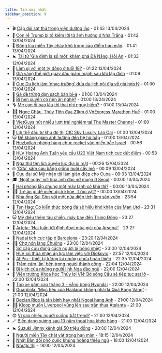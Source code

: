 ```yaml
---
title: Tim mới nhất
sidebar_position: 9
---
```


<!-- vnexpress-tin-moi-nhat:START -->
- 🎬 [Cặp đôi sát thủ trong viện dưỡng lão](https://vnexpress.net/cap-doi-sat-thu-trong-vien-duong-lao-4733663.html) - 01:43 13/04/2024
- 🐎 [Con rể Trump bị tố kiếm lời từ ảnh hưởng ở Nhà Trắng](https://vnexpress.net/con-re-trump-bi-to-kiem-loi-tu-anh-huong-o-nha-trang-4733541.html) - 01:42 13/04/2024
- 🦍 [Đồng lúa miền Tây cháy khô trong cao điểm hạn mặn](https://vnexpress.net/dong-lua-mien-tay-chay-kho-trong-cao-diem-han-man-4733665.html) - 01:41 13/04/2024
- 🏊 [Tài tử &#39;Gia đình là số một&#39; khám phá Đà Nẵng, Hội An](https://vnexpress.net/tai-tu-gia-dinh-la-so-mot-kham-pha-da-nang-hoi-an-4733718.html) - 01:33 13/04/2024
- 🎊 [Làm gì với một tỷ đồng ở tuổi 18?](https://vnexpress.net/lam-gi-voi-mot-ty-dong-o-tuoi-18-4733770.html) - 01:22 13/04/2024
- 🎃 [Giá vàng thế giới quay đầu giảm mạnh sau khi lập đỉnh](https://vnexpress.net/gia-vang-the-gioi-quay-dau-giam-manh-sau-khi-lap-dinh-4733763.html) - 01:09 13/04/2024
- 🧰 [Cục Du lịch làm &#39;nhạc trưởng&#39; đưa du lịch nội địa về giá hợp lý](https://vnexpress.net/cuc-du-lich-lam-nhac-truong-dua-du-lich-noi-dia-ve-gia-hop-ly-4731976.html) - 01:00 13/04/2024
- 🔭 [Gà đẻ trứng dọn sạch bàn bi-a](https://vnexpress.net/ga-de-trung-don-sach-ban-bi-a-4732488.html) - 01:00 13/04/2024
- 🫶 [Bị hen suyễn có nên ăn nghệ?](https://vnexpress.net/bi-hen-suyen-co-nen-an-nghe-4733712.html) - 01:00 13/04/2024
- 🪜 [Mẹ cạn ối bao lâu thì thai nhi nguy hiểm?](https://vnexpress.net/me-can-oi-bao-lau-thi-thai-nhi-nguy-hiem-4733707.html) - 01:00 13/04/2024
- 👨‍🏫 [Ngọc Châu, Thủy Tiên đua 21km ở VnExpress Marathon Huế](https://vnexpress.net/ngoc-chau-thuy-tien-dua-21km-o-vnexpress-marathon-hue-4733581.html) - 01:00 13/04/2024
- 🎊 [VietGuys hút nhiều lượt trải nghiệm tại The Master Channel](https://vnexpress.net/vietguys-hut-nhieu-luot-trai-nghiem-tai-the-master-channel-4733109.html) - 01:00 13/04/2024
- 🎊 [Lợi thế đầu tư khu đô thị CIC Sky Luxury Lào Cai](https://vnexpress.net/loi-the-dau-tu-khu-do-thi-cic-sky-luxury-lao-cai-4732135.html) - 01:00 13/04/2024
- 😺 [Đề kháng giảm ảnh hưởng đến hệ hô hấp](https://vnexpress.net/de-khang-giam-anh-huong-den-he-ho-hap-4726429.html) - 01:00 13/04/2024
- 🐘 [Hezbollah phóng hàng chục rocket vào miền bắc Israel](https://vnexpress.net/hezbollah-phong-hang-chuc-rocket-vao-mien-bac-israel-4733765.html) - 00:56 13/04/2024
- 🌁 [HLV Hoàng Anh Tuấn yêu cầu U23 Việt Nam tích cực dứt điểm](https://vnexpress.net/hlv-hoang-anh-tuan-yeu-cau-u23-viet-nam-tich-cuc-dut-diem-4733752.html) - 00:53 13/04/2024
- 🐲 [Nga thử tên lửa xuyên lục địa bí mật](https://vnexpress.net/nga-thu-ten-lua-xuyen-luc-dia-bi-mat-4733726.html) - 00:26 13/04/2024
- 🤓 [&#39;Cứu&#39; sâm cau bằng giống nuôi cấy mô](https://vnexpress.net/cuu-sam-cau-bang-giong-nuoi-cay-mo-4732269.html) - 00:09 13/04/2024
- 💪 [Cựu đại sứ Mỹ nhận tội làm gián điệp cho Cuba](https://vnexpress.net/cuu-dai-su-my-nhan-toi-lam-gian-diep-cho-cuba-4733743.html) - 00:03 13/04/2024
- 🎓 [&#39;Ngất ngây&#39; với hoa anh đào nở muộn ở Seoul](https://vnexpress.net/ngat-ngay-voi-hoa-anh-dao-no-muon-o-seoul-4732333.html) - 00:00 13/04/2024
- 🫣 [Hai phòng lắp chung một máy lạnh có khả thi?](https://vnexpress.net/hai-phong-lap-chung-mot-may-lanh-co-kha-thi-4733193.html) - 00:00 13/04/2024
- 🧑‍💻 [Trẻ ăn gì để miễn dịch khỏe, ít ốm vặt?](https://vnexpress.net/tre-an-gi-de-mien-dich-khoe-it-om-vat-4733642.html) - 00:00 13/04/2024
- 🐲 [Nhà ống Sài Gòn với một nửa diện tích làm sân vườn](https://vnexpress.net/nha-ong-sai-gon-voi-mot-nua-dien-tich-lam-san-vuon-4733538.html) - 23:54 12/04/2024
- 🌝 [Ten Hag: Có kiến thức bóng đá sẽ hiểu khó khăn của Man Utd](https://vnexpress.net/ten-hag-co-kien-thuc-bong-da-se-hieu-kho-khan-cua-man-utd-4733735.html) - 23:31 12/04/2024
- 😺 [Mỹ điều thêm tàu chiến, máy bay đến Trung Đông](https://vnexpress.net/my-dieu-them-tau-chien-may-bay-den-trung-dong-4733745.html) - 23:27 12/04/2024
- 🐎 [Arteta: &#39;Hai tuần tới định đoạt mùa giải của Arsenal&#39;](https://vnexpress.net/arteta-hai-tuan-toi-dinh-doat-mua-giai-cua-arsenal-4733737.html) - 23:27 12/04/2024
- 🎡 [Nadal tích cực tập ở Barcelona](https://vnexpress.net/nadal-tich-cuc-tap-o-barcelona-4733739.html) - 23:20 12/04/2024
- 👨‍🏫 [Chợ nón làng Chuông](https://vnexpress.net/cho-non-lang-chuong-4733697.html) - 23:00 12/04/2024
- 🦆 [Sơ cấp cứu đúng cách người bị bỏng nhiệt](https://vnexpress.net/so-cap-cuu-dung-cach-nguoi-bi-bong-nhiet-4732949.html) - 23:00 12/04/2024
- 🚦 [HLV cũ thừa nhận áp lực làm việc với Djokovic](https://vnexpress.net/hlv-cu-thua-nhan-ap-luc-lam-viec-voi-djokovic-4733738.html) - 22:57 12/04/2024
- 💫 [AI Pin - thiết bị tương lai nhưng chưa hoàn thiện](https://vnexpress.net/ai-pin-thiet-bi-tuong-lai-nhung-chua-hoan-thien-4733414.html) - 22:35 12/04/2024
- 🎉 [Trầm cảm &#39;ẩn&#39; bên trong người thành công](https://vnexpress.net/tram-cam-an-ben-trong-nguoi-thanh-cong-4732029.html) - 22:04 12/04/2024
- 🌋 [Bi kịch của những người lính Nga đào ngũ](https://vnexpress.net/bi-kich-cua-nhung-nguoi-linh-nga-dao-ngu-4733568.html) - 22:00 12/04/2024
- 🤖 [Viện trưởng Khoa học Thủy lợi VN: Bờ sông Cầu sẽ tiếp tục sạt lở](https://vnexpress.net/vien-truong-khoa-hoc-thuy-loi-vn-bo-song-cau-se-tiep-tuc-sat-lo-4733375.html) - 22:00 12/04/2024
- 🦏 [Top xe gầm cao tháng 3 - vắng bóng Hyundai](https://vnexpress.net/top-xe-gam-cao-thang-3-vang-bong-hyundai-4733420.html) - 22:00 12/04/2024
- 🦩 [Guardiola: &#39;Mục tiêu của Haaland không phải là Quả Bóng Vàng&#39;](https://vnexpress.net/guardiola-muc-tieu-cua-haaland-khong-phai-la-qua-bong-vang-4733722.html) - 21:00 12/04/2024
- 👺 [Declan Rice là tân binh hay nhất Ngoại hạng Anh](https://vnexpress.net/declan-rice-la-tan-binh-hay-nhat-ngoai-hang-anh-4733710.html) - 21:00 12/04/2024
- 🧑‍🏫 [Klopp muốn Liverpool vùng lên sau trận thua Atalanta](https://vnexpress.net/klopp-muon-liverpool-vung-len-sau-tran-thua-atalanta-4733721.html) - 21:00 12/04/2024
- 😎 [Vì sao nhiều người cuồng bắt trend?](https://vnexpress.net/vi-sao-nhieu-nguoi-cuong-bat-trend-4733708.html) - 21:00 12/04/2024
- 🪄 [Biến dạng xương sau 10 năm thoái hóa khớp háng](https://vnexpress.net/bien-dang-xuong-sau-10-nam-thoai-hoa-khop-hang-4733618.html) - 21:00 12/04/2024
- 🏊 [Suzuki Jimny kênh giá 50 triệu đồng](https://vnexpress.net/suzuki-jimny-kenh-gia-50-trieu-dong-4733565.html) - 20:00 12/04/2024
- 💃 [Người miền Tây chật vật trong hạn mặn](https://vnexpress.net/nguoi-mien-tay-chat-vat-trong-han-man-4733687.html) - 18:15 12/04/2024
- 🦆 [Nhật Bản đối phó cuộc khủng hoảng thiếu ngủ](https://vnexpress.net/nhat-ban-doi-pho-cuoc-khung-hoang-thieu-ngu-4733584.html) - 18:00 12/04/2024
- 🎊 [Nhược thị](https://vnexpress.net/suc-khoe-cam-nang-cac-benh-nhuoc-thi-4732969.html) - 18:00 12/04/2024<!-- vnexpress-tin-moi-nhat:END -->
